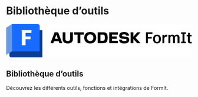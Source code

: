 # Bibliothèque d’outils

![](<../.gitbook/assets/formit intro hero image.png>)

## Bibliothèque d’outils

Découvrez les différents outils, fonctions et intégrations de FormIt.
